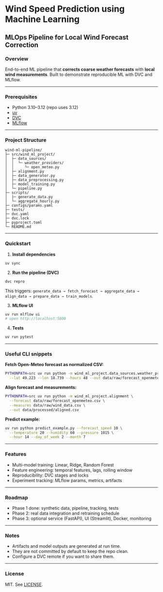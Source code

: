 # Wind Speed Prediction using Machine Learning

## MLOps Pipeline for Local Wind Forecast Correction

### Overview

End-to-end ML pipeline that **corrects coarse weather forecasts** with **local wind measurements**. Built to demonstrate reproducible ML with DVC and MLflow.

---

### Prerequisites

* Python 3.10–3.12 (repo uses 3.12)
* [uv](https://github.com/astral-sh/uv)
* [DVC](https://dvc.org/doc/install)
* [MLflow](https://mlflow.org/docs/latest/index.html)

---

### Project Structure

```
wind-ml-pipeline/
├─ src/wind_ml_project/
│  ├─ data_sources/
│  │  └─ weather_providers/
│  │     └─ open_meteo.py
│  ├─ alignment.py
│  ├─ data_generator.py
│  ├─ data_preprocessing.py
│  ├─ model_training.py
│  └─ pipeline.py
├─ scripts/
│  ├─ generate_data.py
│  └─ aggregate_hourly.py
├─ configs/params.yaml
├─ tests/
├─ dvc.yaml
├─ dvc.lock
├─ pyproject.toml
└─ README.md
```

---

### Quickstart

1. **Install dependencies**

```bash
uv sync
```

2. **Run the pipeline (DVC)**

```bash
dvc repro
```

This triggers: `generate_data → fetch_forecast → aggregate_data → align_data → prepare_data → train_models`.

3. **MLflow UI**

```bash
uv run mlflow ui
# open http://localhost:5000
```

4. **Tests**

```bash
uv run pytest
```

---

### Useful CLI snippets

**Fetch Open-Meteo forecast as normalized CSV:**

```bash
PYTHONPATH=src uv run python -m wind_ml_project.data_sources.weather_providers.open_meteo \
  --lat 49.223 --lon 18.739 --hours 48 --out data/raw/forecast_openmeteo.csv
```

**Align forecast and measurements:**

```bash
PYTHONPATH=src uv run python -m wind_ml_project.alignment \
  --forecast data/raw/forecast_openmeteo.csv \
  --measures data/raw/wind_data.csv \
  --out data/processed/aligned.csv
```

**Predict example:**

```bash
uv run python predict_example.py --forecast_speed 10 \
  --temperature 20 --humidity 60 --pressure 1015 \
  --hour 14 --day_of_week 2 --month 7
```

---

### Features

* Multi-model training: Linear, Ridge, Random Forest
* Feature engineering: temporal features, lags, rolling window
* Reproducibility: DVC stages and locks
* Experiment tracking: MLflow params, metrics, artifacts

---

### Roadmap

* Phase 1 done: synthetic data, pipeline, tracking, tests
* Phase 2: real data integration and retraining schedule
* Phase 3: optional service (FastAPI), UI (Streamlit), Docker, monitoring

---

### Notes

* Artifacts and model outputs are generated at run time.
* They are not committed by default to keep the repo clean.
* Configure a DVC remote if you want to share them.

---

### License

MIT. See [LICENSE](LICENSE).
